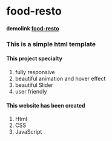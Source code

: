 # food-resto
#### demolink [food-resto](https://objective-feynman-3d387a.netlify.app/)
### This is a simple html template

#### This project specialty

1. fully responsive
2. beautiful animation and hover effect
3. beautiful Slider
4. user friendly

#### This website has been created

1. Html
2. CSS
3. JavaScript
